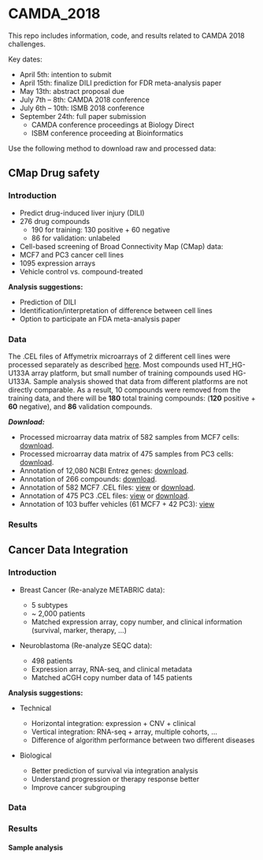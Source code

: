 # CAMDA_2018



This repo includes information, code, and results related to CAMDA 2018 challenges. 

Key dates:

  - April 5th: intention to submit
  - April 15th: finalize DILI prediction for FDR meta-analysis paper
  - May 13th: abstract proposal due
  - July 7th – 8th: CAMDA 2018 conference
  - July 6th – 10th: ISMB 2018 conference
  - September 24th: full paper submission
    - CAMDA conference proceedings at Biology Direct
    - ISBM conference proceeding at Bioinformatics

Use the following method to download raw and processed data:

## CMap Drug safety 

### Introduction

  - Predict drug-induced liver injury (DILI)
  - 276 drug compounds
    - 190 for training: 130 positive + 60 negative
    - 86 for validation: unlabeled
  - Cell-based screening of Broad Connectivity Map (CMap) data: 
  - MCF7 and PC3 cancer cell lines
  - 1095 expression arrays
  - Vehicle control vs. compound-treated

**Analysis suggestions:**

  - Prediction of DILI
  - Identification/interpretation of difference between cell lines
  - Option to participate an FDA meta-analysis paper

### Data

The .CEL files of Affymetrix microarrays of 2 different cell lines were processed separately as described [here](https://github.com/zhezhangsh/MyMethods/blob/master/microarray_affymatrix_typical.md). Most compounds used HT_HG-U133A array platform, but small number of training compounds used HG-U133A. Sample analysis showed that data from different platforms are not directly comparable. As a result, 10 compounds were removed from the training data, and there will be **180** total training compounds: (**120** positive + **60** negative), and **86** validation compounds.
  
***Download:***

  - Processed microarray data matrix of 582 samples from MCF7 cells: [download]().
  - Processed microarray data matrix of 475 samples from PC3 cells: [download]().
  - Annotation of 12,080 NCBI Entrez genes: [download]().
  - Annotation of 266 compounds: [download]().
  - Annotation of 582 MCF7 .CEL files: [view]() or [download]().
  - Annotation of 475 PC3 .CEL files: [view]() or [download]().
  - Annotation of 103 buffer vehicles (61 MCF7 + 42 PC3): [view]()
  
### Results

## Cancer Data Integration 

### Introduction

  - Breast Cancer (Re-analyze METABRIC data):
    - 5 subtypes
    - ~ 2,000 patients
    - Matched expression array, copy number, and clinical information (survival, marker, therapy, …)
    
  - Neuroblastoma (Re-analyze SEQC data):
    - 498 patients
    - Expression array, RNA-seq, and clinical metadata
    - Matched aCGH copy number data of 145 patients

**Analysis suggestions:**

  - Technical
    - Horizontal integration: expression + CNV + clinical
    - Vertical integration: RNA-seq + array, multiple cohorts, …
    - Difference of algorithm performance between two different diseases
    
  - Biological
    - Better prediction of survival via integration analysis
    - Understand progression or therapy response better
    - Improve cancer subgrouping

### Data


### Results

#### Sample analysis

